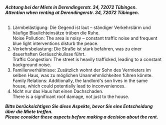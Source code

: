 ***Achtung bei der Miete in Derendingerstr. 34, 72072 Tübingen.*** <br>
***Attention when renting at Derendingerstr. 34, 72072 Tübingen.*** 
<br>
<br>
1. Lärmbelästigung: Die Gegend ist laut – ständiger Verkehrslärm und häufige Blaulichteinsätze trüben die Ruhe.<br>
Noise Pollution: The area is noisy – constant traffic noise and frequent blue light interventions disturb the peace.<br>
2. Verkehrsbelastung: Die Straße ist stark befahren, was zu einer dauerhaften Geräuschkulisse führt.<br>
Traffic Congestion: The street is heavily trafficked, leading to a constant background noise.<br>
3. Familienverhältnisse: Zusätzlich wohnt der Sohn des Vermieters im selben Haus, was zu möglichen Unannehmlichkeiten führen könnte.<br>
Family Relations: Additionally, the landlord's son lives in the same house, which could potentially lead to inconveniences.<br>
4. Nicht nur das Haus hat einen Dachschaden.<br>
There is a significant roof damage, not just to the house.<br>

***Bitte berücksichtigen Sie diese Aspekte, bevor Sie eine Entscheidung über die Miete treffen.*** <br>
***Please consider these aspects before making a decision about the rent.***
